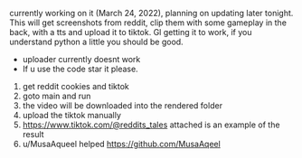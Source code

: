 
currently working on it (March 24, 2022), planning on updating later tonight. This will get screenshots from reddit, clip them with some gameplay in the back, with a tts and upload it to tiktok. Gl getting it to work, if you understand python a little you should be good.
- uploader currently doesnt work
- If u use the code star it please.

1. get reddit cookies and tiktok
2. goto main and run
3. the video will be downloaded into the rendered folder
4. upload the tiktok manually
5. https://www.tiktok.com/@reddits_tales attached is an example of the result
6. u/MusaAqueel helped https://github.com/MusaAqeel
 
